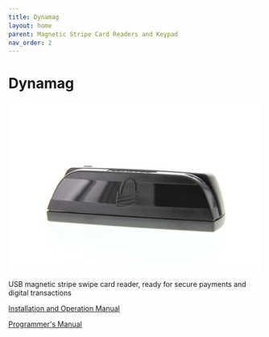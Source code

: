 ```yaml
---
title: Dynamag
layout: home
parent: Magnetic Stripe Card Readers and Keypad
nav_order: 2
---
```


# Dynamag

![Dynamag](Images/img01.jpg)


USB magnetic stripe swipe card reader, ready for secure payments and digital transactions

[Installation and Operation Manual](https://www.magtek.com/content/documentationfiles/d99875482.pdf)

[Programmer's Manual](https://www.magtek.com/content/documentationfiles/d998200176.pdf)